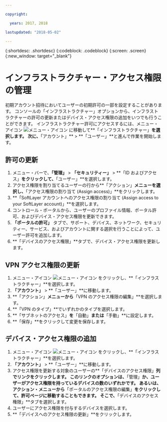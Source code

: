 ```yaml
---

copyright:

  years: 2017, 2018

lastupdated: "2018-05-02"

---
```


{:shortdesc: .shortdesc}
{:codeblock: .codeblock}
{:screen: .screen}
{:new_window: target="_blank"}

# インフラストラクチャー・アクセス権限の管理

初期アカウント招待においてユーザーの初期許可の一部を設定することがあります。 コンソールの「インフラストラクチャー」オプションから、インフラストラクチャーの許可の更新またはデバイス・アクセス権限の追加をいつでも行うことができます。 インフラストラクチャー許可にアクセスするには、メニュー・アイコン ![メニュー・アイコン](../icons/icon_hamburger.svg) に移動して**「インフラストラクチャー」**を選択します。 次に、**「アカウント」** &gt; **「ユーザー」**と進んで作業を開始します。

## 許可の更新

1. メニュー・バーで、**「管理」** &gt; **「セキュリティー」** &gt; **「ID およびアクセス」**をクリックして、**「ユーザー」**を選択します。
2. アクセス権限を割り当てるユーザーの行から**「アクション」**メニューを選択し、**「アクセス権限の割り当て (Assign access)」**をクリックします。
3. **「SoftLayer アカウントへのアクセス権限の割り当て (Assign access to your SoftLayer account)」**を選択します。
4. コントロール・ポータルから、ユーザーのプロファイル情報、ポータル許可、およびデバイス・アクセス権限を更新できます。
5. **「ポータルの許可」** タブで、サポート、デバイス、ネットワーク、セキュリティー、サービス、およびアカウントに関する選択を行うことによって、ユーザー許可を追加します。
6. **「デバイスのアクセス権限」**タブで、デバイス・アクセス権限を更新します。

## VPN アクセス権限の更新

1. メニュー・アイコン ![メニュー・アイコン](../icons/icon_hamburger.svg) をクリックし、**「インフラストラクチャー」**を選択します。
2. **「アカウント」** &gt; **「ユーザー」**に移動します。
3. **「アクション」**メニューから**「VPN のアクセス権限の編集」**を選択します。
4. **「VPN のタイプ」**でいずれかのタイプを選択します。
5. **「サブネットのアクセス」**を**「自動」**または**「手動」**に設定します。
6. **「保存」**をクリックして変更を保存します。

## デバイス・アクセス権限の追加

1. メニュー・アイコン ![メニュー・アイコン](../icons/icon_hamburger.svg) をクリックし、**「インフラストラクチャー」**を選択します。
2. **「アカウント」** &gt; **「ユーザー」**に移動します。
3. アクセス権限を更新する対象のユーザーの**「デバイスのアクセス権限」**列でリンクをクリックします。 このリンクのオプションは、**「管理」**か、ユーザーがアクセス権限を持っているデバイスの数のいずれかです。 あるいは、アクション・メニューから**「ポータルのアクセス権限の編集」**をクリックして、許可ページに移動することもできます。 そこで、**「デバイスのアクセス権限」**タブを選択します。
4. ユーザーにアクセス権限を付与するデバイスを選択します。
5. **「デバイスへのアクセス権限の更新」**をクリックします。
